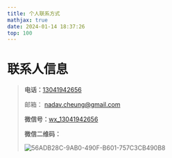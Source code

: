 ```yaml
---
title: 个人联系方式
mathjax: true
date: 2024-01-14 18:37:26
top: 100
---
```


# 联系人信息

> **电话：**[13041942656]()
>
> 邮箱： [nadav.cheung@gmail.com]()
>
> **微信号：**[wx_13041942656]()
>
> **微信二维码：**
>
> ![56ADB28C-9AB0-490F-B601-757C3CB490B8](https://cdn.nadav.com.cn/gh/nadav-cheung/img-repo/hexo-blog/202505212145396.jpeg)



